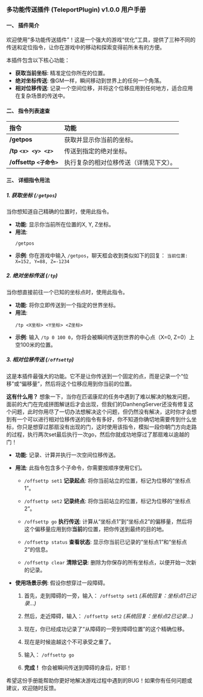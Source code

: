 ### **多功能传送插件 (TeleportPlugin) v1.0.0 用户手册**

#### **一、 插件简介**

欢迎使用“多功能传送插件”！这是一个强大的游戏“优化”工具，提供了三种不同的传送和定位指令，让你在游戏中的移动和探索变得前所未有的方便。

本插件包含以下核心功能：
*   **获取当前坐标**: 精准定位你所在的位置。
*   **绝对坐标传送**: 像GM一样，瞬间移动到世界上的任何一个角落。
*   **相对位移传送**: 记录一个空间位移，并将这个位移应用到任何地方，适合应用在复杂场景的传送中。

#### **二、 指令列表速查**

| 指令 | 功能 |
| :--- | :--- |
| **/getpos** | 获取并显示你当前的坐标。 |
| **/tp `<x> <y> <z>`** | 传送到指定的绝对坐标。 |
| **/offsettp `<子命令>`**| 执行复杂的相对位移传送（详情见下文）。 |

#### **三、 详细指令用法**

##### **1. 获取坐标 (`/getpos`)**

当你想知道自己精确的位置时，使用此指令。

*   **功能**: 显示你当前所在位置的X, Y, Z坐标。
*   **用法**:
    ```
    /getpos
    ```
*   **示例**:
    你在游戏中输入 `/getpos`，聊天框会收到类似如下的回复：
    `当前位置: X=152, Y=88, Z=-1234`

##### **2. 绝对坐标传送 (`/tp`)**

当你想直接前往一个已知的坐标点时，使用此指令。

*   **功能**: 将你立即传送到一个指定的世界坐标。
*   **用法**:
    ```
    /tp <X坐标> <Y坐标> <Z坐标>
    ```
*   **示例**:
    输入 `/tp 0 100 0`，你将会被瞬间传送到世界的中心点（X=0, Z=0）上空100米的位置。

##### **3. 相对位移传送 (`/offsettp`)**

这是本插件最强大的功能。它不是让你传送到一个固定的点，而是记录一个“位移”或“偏移量”，然后将这个位移应用到你当前的位置。

**这有什么用？** 想象一下，当你在匹诺康尼的任务中遇到了难以解决的触发问题，面前的大门在完成拼图解谜后才会出现，但我们的DanhengServer还没有修复这个问题，此时你用尽了一切办法想解决这个问题，但仍然没有解决，这时你才会想到有一个可以进行相对位移传送的指令有多好，你不知道你确切地需要传到什么坐标，你只是想穿过那扇没有出现的门，这时使用该指令，模拟一段你朝门方向走路的过程，执行两次set最后执行一次go，然后你就成功地穿过了那扇难以逾越的门！

*   **功能**: 记录、计算并执行一次空间位移传送。
*   **用法**: 此指令包含多个子命令，你需要按顺序使用它们。

    *   `/offsettp set1`
        **记录起点**: 将你当前站立的位置，标记为位移的“坐标点1”。

    *   `/offsettp set2`
        **记录终点**: 将你当前站立的位置，标记为位移的“坐标点2”。

    *   `/offsettp go`
        **执行传送**: 计算从“坐标点1”到“坐标点2”的偏移量，然后将这个偏移量应用到你**当前**的位置，把你传送到最终的目的地。

    *   `/offsettp status`
        **查看状态**: 显示你当前已记录的“坐标点1”和“坐标点2”的信息。

    *   `/offsettp clear`
        **清除记录**: 删除为你保存的所有坐标点，以便开始一次新的记录。

*   **使用场景示例**:
    假设你想穿过一段障碍。

    1.  首先，走到障碍的一旁，输入：
        `/offsettp set1`
        *(系统回复：坐标点1已记录...)*

    2.  然后，走近障碍，输入：
        `/offsettp set2`
        *(系统回复：坐标点2已记录...)*

    3.  现在，你已经成功记录了“从障碍的一旁到障碍位置”的这个精确位移。

    4.  现在是时候逾越这个不可承受之重了。

    5.  输入：
        `/offsettp go`

    6.  **完成！** 你会被瞬间传送到障碍的身后，好耶！

希望这份手册能帮助你更好地解决游戏过程中遇到的BUG！如果你有任何问题或建议，欢迎随时反馈。
